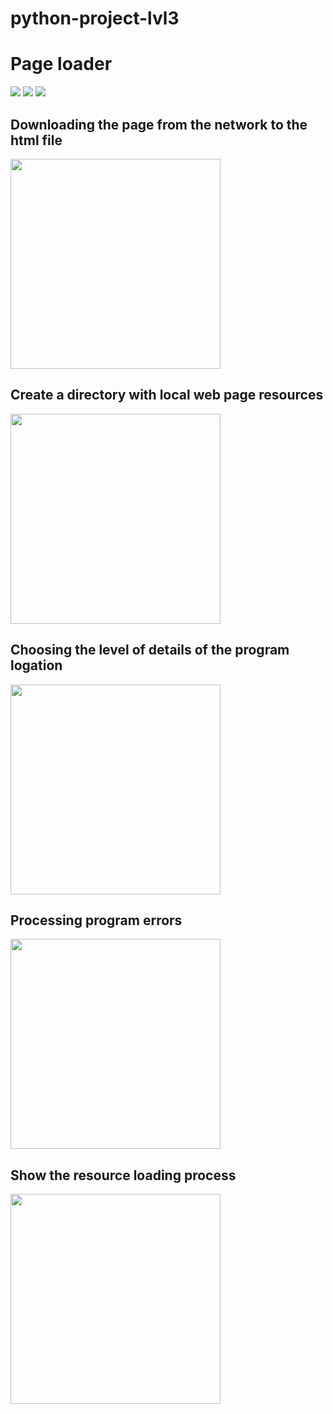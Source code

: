 # python-project-lvl3
# Page loader
<a href="https://travis-ci.com/github/YuliaZZZ/python-project-lvl3"><img src="https://travis-ci.com/YuliaZZZ/python-project-lvl3.svg?branch=master"></a>
<a href="https://codeclimate.com/github/YuliaZZZ/python-project-lvl3"><img src="https://api.codeclimate.com/v1/badges/a449cd5b99a4ab240475/maintainability"></a>
<a href="https://codeclimate.com/github/YuliaZZZ/python-project-lvl3/test_coverage"><img src="https://api.codeclimate.com/v1/badges/a449cd5b99a4ab240475/test_coverage" /></a>
## Downloading the page from the network to the html file
<a href="https://asciinema.org/a/313962"><img src="https://asciinema.org/a/lZmJKg3TT3BWqohxSOYhMjJvH.png" width="336"/></a>
## Create a directory with local web page resources
 <a href="https://asciinema.org/a/315733"><img src="https://asciinema.org/a/lZmJKg3TT3BWqohxSOYhMjJvH.png" width="336"/></a>
## Choosing the level of details of the program logation
<a href="https://asciinema.org/a/317251"><img src="https://asciinema.org/a/lZmJKg3TT3BWqohxSOYhMjJvH.png" width="336"/></a>
## Processing program errors
 <a href="https://asciinema.org/a/325977"><img src="https://asciinema.org/a/lZmJKg3TT3BWqohxSOYhMjJvH.png" width="336"/></a>
## Show the resource loading process
<a href="https://asciinema.org/a/325974"><img src="https://asciinema.org/a/lZmJKg3TT3BWqohxSOYhMjJvH.png" width="336"/></a>

